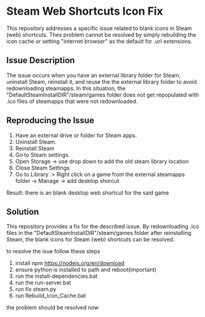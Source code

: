 # Steam Web Shortcuts Icon Fix

This repository addresses a specific issue related to blank icons in Steam (web) shortcuts. Thes problem cannot be resolved by simply rebuilding the icon cache or setting "internet browser" as the default for .url extensions.

## Issue Description

The issue occurs when you have an external library folder for Steam, uninstall Steam, reinstall it, and reuse the the external library folder to avoid redownloading steamapps. In this situation, the "DefaultSteamInstallDIR"/steam/games folder does not get repopulated with .ico files of steamapps that were not redownloaded.

## Reproducing the Issue

1. Have an external drive or folder for Steam apps.
2. Uninstall Steam.
3. Reinstall Steam
4. Go to Steam settings.
5. Open Storage -> use drop down to add the old steam library location
6. Close Steam Settings
7. Go to Library .> Right click on a game from the external steamapps folder -> Manage -> add desktop shorcut

Result: there is an blank desktop web shortcut for the said game
## Solution

This repository provides a fix for the described issue. By redownloading .ico files in the "DefaultSteamInstallDIR"/steam/games folder after reinstalling Steam, the blank icons for Steam (web) shortcuts can be resolved.

to resolve the isue follow these steps

1.  install npm https://nodejs.org/en/download
2.  ensure python is installed to path and reboot(important)
3.  run the install-dependencies.bat
4.  run the run-server.bat
5.  run fix steam.py
6.  run Rebuild_Icon_Cache.bat

the problem should be resolved now



